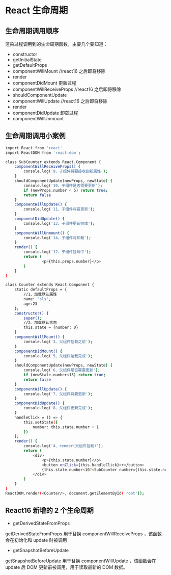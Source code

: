 # React 生命周期

## 生命周期调用顺序

渲染过程调用到的生命周期函数，主要几个要知道：

- constructor
- getInitialState
- getDefaultProps
- componentWillMount //react16 之后即将移除
- render
- componentDidMount
  更新过程
- componentWillReceiveProps //react16 之后即将移除
- shouldComponentUpdate
- componentWillUpdate //react16 之后即将移除
- render
- componentDidUpdate
  卸载过程
- componentWillUnmount

## 生命周期调用小案例

```bash
import React from 'react'
import ReactDOM from 'react-dom';

class SubCounter extends React.Component {
    componentWillReceiveProps() {
        console.log('9、子组件将要接收到新属性');
    }
    shouldComponentUpdate(newProps, newState) {
        console.log('10、子组件是否需要更新');
        if (newProps.number < 5) return true;
        return false
    }
    componentWillUpdate() {
        console.log('11、子组件将要更新');
    }
    componentDidUpdate() {
        console.log('13、子组件更新完成');
    }
    componentWillUnmount() {
        console.log('14、子组件将卸载');
    }
    render() {
        console.log('12、子组件挂载中');
        return (
                <p>{this.props.number}</p>
        )
    }
}

class Counter extends React.Component {
    static defaultProps = {
        //1、加载默认属性
        name: 'sls',
        age:23
    };
    constructor() {
        super();
        //2、加载默认状态
        this.state = {number: 0}
    }
    componentWillMount() {
        console.log('3、父组件挂载之前');
    }
    componentDidMount() {
        console.log('5、父组件挂载完成');
    }
    shouldComponentUpdate(newProps, newState) {
        console.log('6、父组件是否需要更新');
        if (newState.number<15) return true;
        return false
    }
    componentWillUpdate() {
        console.log('7、父组件将要更新');
    }
    componentDidUpdate() {
        console.log('8、父组件更新完成');
    }
    handleClick = () => {
        this.setState({
            number: this.state.number + 1
        })
    };
    render() {
        console.log('4、render(父组件挂载)');
        return (
            <div>
                <p>{this.state.number}</p>
                <button onClick={this.handleClick}>+</button>
                {this.state.number<10?<SubCounter number={this.state.number}/>:null}
            </div>
        )
    }
}
ReactDOM.render(<Counter/>, document.getElementById('root'));
```

## React16 新增的 2 个生命周期

- getDerivedStateFromProps

getDerivedStateFromProps 用于替换 componentWillReceiveProps ，该函数会在初始化和 update 时被调用

- getSnapshotBeforeUpdate

getSnapshotBeforeUpdate 用于替换 componentWillUpdate ，该函数会在 update 后 DOM 更新前被调用，用于读取最新的 DOM 数据。
